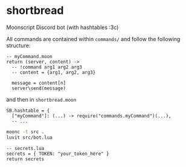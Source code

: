 # shortbread
Moonscript Discord bot (with hashtables :3c)

All commands are contained within `commands/` and follow the following structure:

```moonscript
-- myCommand.moon
return (server, content) ->
  -- !command arg1 arg2 arg3
  -- content = {arg1, arg2, arg3}

  message = content[n]
  server\send(message)
```
and then in `shortbread.moon`
```moonscript
SB.hashtable = {
  ["myCommand"]: (...) -> require("commands.myCommand")(...),
  -- ...
```

```bash
moonc -t src .
luvit src/bot.lua
```

```moonscript
-- secrets.lua
secrets = { TOKEN: "your_token_here" }
return secrets
```
